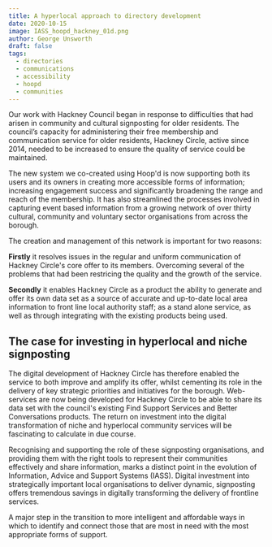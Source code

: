 ```yaml
---
title: A hyperlocal approach to directory development 
date: 2020-10-15
image: IASS_hoopd_hackney_01d.png
author: George Unsworth
draft: false
tags:
  - directories
  - communications
  - accessibility 
  - hoopd
  - communities
---
```


Our work with Hackney Council began in response to difficulties that had arisen in community and cultural signposting for older residents. 
The council’s capacity for administering their free membership and communication service for older residents, Hackney Circle, active since 2014, 
needed to be increased to ensure the quality of service could be maintained. 

The new system we co-created using Hoop'd is now supporting both its users and its owners in creating more accessible forms of information; 
increasing engagement success and significantly broadening the range and reach of the membership. 
It has also streamlined the processes involved in capturing event based information from a growing network of over thirty cultural, 
community and voluntary sector organisations from across the borough.

The creation and management of this network is important for two reasons:

**Firstly** it resolves issues in the regular and uniform communication of Hackney Circle's 
core offer to its members. Overcoming several of the problems that had been restricing the quality and the growth of the service. 

**Secondly** it enables Hackney Circle as a product the ability to generate and offer its own data set as a source of accurate and up-to-date local area information to 
front line local authority staff; as a stand alone service, as well as through integrating with the existing products being used.


The case for investing in hyperlocal and niche signposting  
---------------------------------------------------------------------------------------------------------------------------------

The digital development of Hackney Circle has therefore enabled the service to both improve and amplify its offer, whilst cementing its role in the delivery of key strategic priorities and initiatives for the borough.
Web-services are now being developed for Hackney Circle to be able to share its data set with the council's existing Find Support Services and Better Conversations products. 
The return on investment into the digital transformation of niche and hyperlocal community services will be fascinating to calculate in due course.

Recognising and supporting the role of these signposting organisations, and providing them with the right tools to represent their communities effectively and share information, 
marks a distinct point in the evolution of Information, Advice and Support Systems (IASS). Digital investment into strategically important local organisations to deliver dynamic,
signposting offers tremendous savings in digitally transforming the delivery of frontline services.

A major step in the transition to more intelligent and affordable ways in which to identify and connect those that are most in need with the most appropriate forms of support. 
